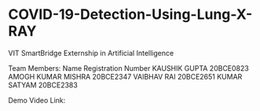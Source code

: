 # COVID-19-Detection-Using-Lung-X-RAY
VIT SmartBridge Externship in Artificial Intelligence

Team Members:
Name			        Registration Number
KAUSHIK GUPTA		    20BCE0823
AMOGH KUMAR MISHRA	20BCE2347
VAIBHAV RAI		      20BCE2651
KUMAR SATYAM		    20BCE2383

Demo Video Link: 

